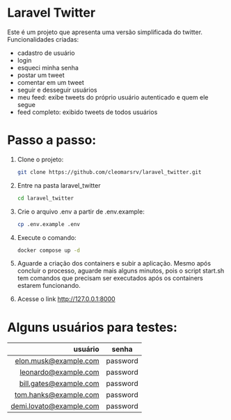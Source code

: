 # Laravel Twitter
Este é um projeto que apresenta uma versão simplificada do twitter. Funcionalidades criadas:
  - cadastro de usuário
  - login
  - esqueci minha senha
  - postar um tweet
  - comentar em um tweet
  - seguir e desseguir usuários
  - meu feed: exibe tweets do próprio usuário autenticado e quem ele segue
  - feed completo: exibido tweets de todos usuários

# Passo a passo:

1. Clone o projeto:
	```bash
	git clone https://github.com/cleomarsrv/laravel_twitter.git

2. Entre na pasta laravel_twitter
	```bash
	cd laravel_twitter

3. Crie o arquivo .env a partir de .env.example:
	```bash
	cp .env.example .env

4. Execute o comando:
	```bash
	docker compose up -d

5. Aguarde a criação dos containers e subir a aplicação. Mesmo após concluir o processo, aguarde mais alguns minutos, pois o script start.sh tem comandos que precisam ser executados após os containers estarem funcionando.

6. Acesse o link
	<a href="http://127.0.0.1:8000" target="_blank">http://127.0.0.1:8000</a>
 
# Alguns usuários para testes:
| usuário          | senha      |
|-----------------------:|------------|
| elon.musk@example.com  | password   |
| leonardo@example.com   | password   |
| bill.gates@example.com | password   |
| tom.hanks@example.com  | password   |
| demi.lovato@example.com| password   |
